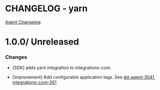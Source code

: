 # CHANGELOG - yarn

[Agent Changelog](https://github.com/DataDog/dd-agent/blob/master/CHANGELOG.md)

1.0.0/ Unreleased
==================

### Changes

* [SDK] adds yarn integration to integrations-core.

* [Improvement] Add configurable application tags. See [dd-agent-3041](https://github.com/datadog/dd-agent/issues/3041), [integrations-core-261](https://github.com/DataDog/integrations-core/pull/261)

